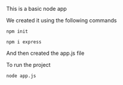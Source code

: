 This is a basic node app

We created it using the following commands

```
npm init
```

```
npm i express
```

And then created the app.js file

To run the project

```
node app.js
```